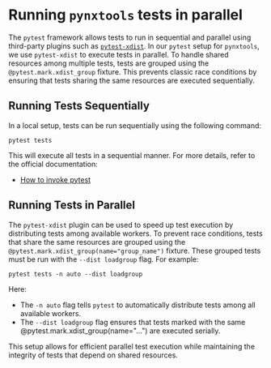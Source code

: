 # Running `pynxtools` tests in parallel

The `pytest` framework allows tests to run in sequential and parallel using third-party plugins such as [`pytest-xdist`](https://pytest-xdist.readthedocs.io/en/stable/). In our `pytest` setup for `pynxtools`, we use `pytest-xdist` to execute tests in parallel. To handle shared resources among multiple tests, tests are grouped using the `@pytest.mark.xdist_group` fixture. This prevents classic race conditions by ensuring that tests sharing the same resources are executed sequentially.

## Running Tests Sequentially

In a local setup, tests can be run sequentially using the following command:

```console
pytest tests
```

This will execute all tests in a sequential manner. For more details, refer to the official documentation:

- [How to invoke pytest](https://docs.pytest.org/en/stable/how-to/usage.html)

## Running Tests in Parallel

The `pytest-xdist` plugin can be used to speed up test execution by distributing tests among available workers. To prevent race conditions, tests that share the same resources are grouped using the `@pytest.mark.xdist_group(name="group_name")` fixture. These grouped tests must be run with the `--dist loadgroup` flag. For example:

```console
pytest tests -n auto --dist loadgroup
```

Here:

- The `-n auto` flag tells `pytest` to automatically distribute tests among all available workers.
- The `--dist loadgroup` flag ensures that tests marked with the same @pytest.mark.xdist_group(name="...") are executed serially.

This setup allows for efficient parallel test execution while maintaining the integrity of tests that depend on shared resources.
